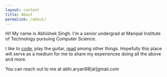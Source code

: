 ```yaml
---
layout: content
title: About
permalink: /about/
---
```


Hi! My name is Abhishek Singh. I'm a senior undergrad at Manipal Institute of Technology pursuing Computer Science.

I like to [code](https://github.com/databhishek/), play the guitar, [read](https://www.goodreads.com/databhishek) among other things. Hopefully this place will serve as a medium for me to share my experiences doing all the above and more.

You can reach out to me at abhi.aryan98\[at]gmail.com

